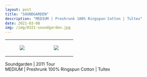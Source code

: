 ```yaml
---
layout: post
title: "SOUNDGARDEN"
description: "MEDIUM | Preshrunk 100% Ringspun Cotton | Tultex"
date: 2021-03-08
img: /img/0321-soundgarden.jpg
---
```




<table style="width:100%;"><tr><td style="vertical-align:top;">
      <figure class="tmblr-full" data-orig-height="2048" data-orig-width="1365" data-orig-src="https://concertshirts.netlify.app/shirts/0321/0321-01.jpg"><img src="https://64.media.tumblr.com/2da04bae1298397b782ecd7fd1219f60/affc46be5f1ef619-c5/s540x810/855bb55b36b7d93df51be73328c7e7acce383484.jpg" data-orig-height="2048" data-orig-width="1365" data-orig-src="https://concertshirts.netlify.app/shirts/0321/0321-01.jpg"/></figure></td>
    <td style="vertical-align:top;">
      <figure class="tmblr-full" data-orig-height="2048" data-orig-width="1365" data-orig-src="https://concertshirts.netlify.app/shirts/0321/0321-02.jpg"><img src="https://64.media.tumblr.com/d5e12829c444259314d4add9e60bf5d1/affc46be5f1ef619-11/s540x810/607f132f6bee2f1dff4ee4be5984a05efc129b29.jpg" data-orig-height="2048" data-orig-width="1365" data-orig-src="https://concertshirts.netlify.app/shirts/0321/0321-02.jpg"/></figure></td>
  </tr></table><p>
  Soundgarden | 2011 Tour<br/>MEDIUM | Preshrunk 100% Ringspun Cotton | Tultex
</p>
